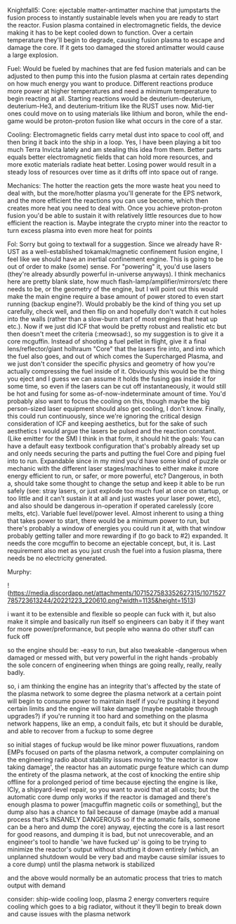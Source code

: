 Knightfall5:
Core: ejectable matter-antimatter machine that jumpstarts the fusion process to instantly sustainable levels when you are ready to start the reactor. Fusion plasma contained in electromagnetic fields, the device making it has to be kept cooled down to function. Over a certain temperature they'll begin to degrade, causing fusion plasma to escape and damage the core. If it gets too damaged the stored antimatter would cause a large explosion.

Fuel: Would be fueled by machines that are fed fusion materials and can be adjusted to then pump this into the fusion plasma at certain rates depending on how much energy you want to produce. Different reactions produce more power at higher temperatures and need a minimum temperature to begin reacting at all. Starting reactions would be deuterium-deuterium, deuterium-He3, and deuterium-tritium like the RUST uses now. Mid-tier ones could move on to using materials like lithium and boron, while the end-game would be proton-proton fusion like what occurs in the core of a star. 

Cooling: Electromagnetic fields carry metal dust into space to cool off, and then bring it back into the ship in a loop. Yes, I have been playing a bit too much Terra Invicta lately and am stealing this idea from them. Better parts equals better electromagnetic fields that can hold more resources, and more exotic materials radiate heat better. Losing power would result in a steady loss of resources over time as it drifts off into space out of range. 

Mechanics: The hotter the reaction gets the more waste heat you need to deal with, but the more/hotter plasma you'll generate for the EPS network, and the more efficient the reactions you can use become, which then creates more heat you need to deal with. Once you achieve proton-proton fusion you'd be able to sustain it with relatively little resources due to how efficient the reaction is. Maybe integrate the crypto miner into the reactor to turn excess plasma into even more heat for points


Fol: 
Sorry but going to textwall for a suggestion. Since we already have R-UST as a well-established tokamak/magnetic confinement fusion engine, I feel like we should have an inertial confinement engine. This is going to be out of order to make (some) sense.
For "powering" it, you'd use lasers (they're already absurdly powerful in-universe anyways). I think mechanics here are pretty blank slate, how much flash-lamp/amplifier/mirrors/etc there needs to be, or the geometry of the engine, but I will point out this would make the main engine require a base amount of power stored to even start running (backup engine?). Would probably be the kind of thing you set up carefully, check well, and then flip on and hopefully don't watch it cut holes into the walls (rather than a slow-burn start of most engines that heat up etc.).
Now if we just did ICF that would be pretty robust and realistic etc but then doesn't meet the criteria (:meowsad:), so my suggestion is to give it a core mcguffin. Instead of shooting a fuel pellet in flight, give it a final lens/reflector/giant holhraum "Core" that the lasers fire into, and into which the fuel also goes, and out of which comes the Supercharged Plasma, and we just don't consider the specific physics and geometry of how you're actually compressing the fuel inside of it.
Obviously this would be the thing you eject and I guess we can assume it holds the fusing gas inside it for some time, so even if the lasers can be cut off instantaneously, it would still be hot and fusing for some as-of-now-indeterminate amount of time. You'd probably also want to focus the cooling on this, though maybe the big person-sized laser equipment should also get cooling, I don't know.
Finally, this could run continuously, since we're ignoring the critical design consideration of ICF and keeping aesthetics, but for the sake of such aesthetics I would argue the lasers be pulsed and the reaction constant. (Like emitter for the SM)
I think in that form, it should hit the goals:
You can have a default easy textbook configuration that's probably already set up and only needs securing the parts and putting the fuel Core and piping fuel into to run.
Expandable since in my mind you'd have some kind of puzzle or mechanic with the different laser stages/machines to either make it more energy efficient to run, or safer, or more powerful, etc?
Dangerous, in both a, should take some thought to change the setup and keep it able to be run safely (see: stray lasers, or just explode too much fuel at once on startup, or too little and it can't sustain it at all and just wastes your laser power, etc), and also should be dangerous in-operation if operated carelessly (core melts, etc).
Variable fuel level/power level. Almost inherent to using a thing that takes power to start, there would be a minimum power to run, but there's probably a window of energies you could run it at, with that window probably getting taller and more rewarding if (to go back to #2) expanded.
It needs the core mcguffin to become an ejectable concept, but, it is.
Last requirement also met as you just crush the fuel into a fusion plasma, there needs be no electricity generated.

Murphy:

!(https://media.discordapp.net/attachments/1071527583352627315/1071527785723613244/20221223_220610.png?width=1135&height=1513)

i want it to be extensible and flexible so people can fuck with it, but also make it simple and basically run itself
so engineers can baby it if they want for more power/preformance, but people who wanna do other stuff can fuck off

so the engine should be:
-easy to run, but also tweakable
-dangerous when damaged or messed with, but very powerful in the right hands
-probably the sole concern of engineering when things are going really, really, really badly.

so, i am thinking the engine has an integrity that's affected by the state of the plasma network to some degree
the plasma network at a certain point will begin to consume power to maintain itself if you're pushing it beyond certain limits
and the engine will take damage (maybe negatable through upgrades?) if you're running it too hard and something on the plasma network happens, like an emp, a conduit fails, etc
but it should be durable, and able to recover from a fuckup to some degree

so initial stages of fuckup would be like
minor power fluxuations, random EMPs focused on parts of the plasma network, a computer complaining on the engineering radio about stability issues
moving to 'the reactor is now taking damage',
the reactor has an automatic purge feature which can dump the entirety of the plasma network, at the cost of knocking the entire ship offline for a prolonged period of time
because ejecting the engine is like, ICly, a shipyard-level repair, so you want to avoid that at all costs; but the automatic core dump only works if the reactor is damaged and there's enough plasma to power [macguffin magnetic coils or something], but the dump also has a chance to fail because of damage (maybe add a manual process that's INSANELY DANGEROUS so if the automatic fails, someone can be a hero and dump the core)
anyway, ejecting the core is a last resort for good reasons, and dumping it is bad, but not unrecoverable, and an engineer's tool to handle 'we have fucked up' is going to be trying to minimize the reactor's output without shutting it down entirely (which, an unplanned shutdown would be very bad and maybe cause similar issues to a core dump) until the plasma network is stabilized

and the above would normally be an automatic process that tries to match output with demand

consider: ship-wide cooling loop, plasma 2 energy converters require cooling which goes to a big radiator, without it they'll begin to break down and cause issues with the plasma network
